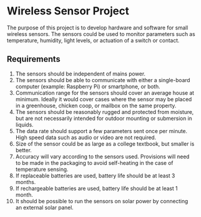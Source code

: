 # Wireless Sensor Project
The purpose of this project is to develop hardware and software for small wireless sensors. The sensors could be used to monitor parameters such as temperature, humidity, light levels, or actuation of a switch or contact.
## Requirements
1. The sensors should be independent of mains power.
1. The sensors should be able to communicate with either a single-board computer (example: Raspberry Pi) or smartphone, or both.
1. Communication range for the sensors should cover an average house at minimum. Ideally it would cover cases where the sensor may be placed in a greenhouse, chicken coop, or mailbox on the same property.
1. The sensors should be reasonably rugged and protected from moisture, but are not necessarily intended for outdoor mounting or submersion in liquids.
1. The data rate should support a few parameters sent once per minute. High speed data such as audio or video are not required.
1. Size of the sensor could be as large as a college textbook, but smaller is better.
1. Accuracy will vary according to the sensors used. Provisions will need to be made in the packaging to avoid self-heating in the case of temperature sensing.
1. If replaceable batteries are used, battery life should be at least 3 months.
1. If rechargeable batteries are used, battery life should be at least 1 month.
1. It should be possible to run the sensors on solar power by connecting an external solar panel. 


